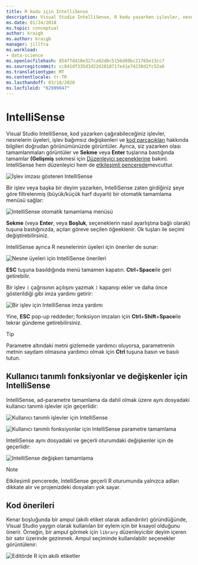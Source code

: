 ```yaml
---
title: R kodu için IntelliSense
description: Visual Studio IntelliSense, R kodu yazarken işlevler, nesne üyeleri, kod parçacıkları ve tamamlamalar hakkında bilgi görüntüler.
ms.date: 01/24/2018
ms.topic: conceptual
author: kraigb
ms.author: kraigb
manager: jillfra
ms.workload:
- data-science
ms.openlocfilehash: 854f7d410e327ca92d0c5156d89bc21765e13cc7
ms.sourcegitcommit: cc841df335d1d22d281871fe41e74238d2fc52a6
ms.translationtype: MT
ms.contentlocale: tr-TR
ms.lasthandoff: 03/18/2020
ms.locfileid: "62999047"
---
```

# <a name="intellisense"></a>IntelliSense

Visual Studio IntelliSense, kod yazarken çağırabileceğiniz işlevler, nesnelerin üyeleri, işlev bağımsız değişkenleri ve [kod parçacıkları](code-snippets-for-r.md) hakkında bilgileri doğrudan görünümünüzde görüntüler. Ayrıca, siz yazarken olası tamamlanmaları görüntüler ve **Sekme** veya **Enter** tuşlarına bastığında tamamlar **(Gelişmiş** sekmesi için [Düzenleyici seçeneklerine](editing-r-code-in-visual-studio.md#editor-options) bakın). IntelliSense hem düzenleyici hem de [etkileşimli pencerede](interactive-repl-for-r-in-visual-studio.md)mevcuttur.

![İşlev imzası gösteren IntelliSense](media/intellisense-function-signature.png)

Bir işlev veya başka bir deyim yazarken, IntelliSense zaten girdiğiniz şeye göre filtrelenmiş (büyük/küçük harf duyarlı) bir otomatik tamamlama menüsü sağlar:

![IntelliSense otomatik tamamlama menüsü](media/intellisense-auto-complete-menu.png)

**Sekme** (veya **Enter**, veya **Boşluk**, seçeneklerin nasıl ayarlıştına bağlı olarak) tuşuna bastığınızda, açılan göreve seçilen öğeeklenir. Ok tuşları ile seçimi değiştirebilirsiniz.

IntelliSense ayrıca R nesnelerinin üyeleri için öneriler de sunar:

![Nesne üyeleri için IntelliSense önerileri](media/intellisense-auto-complete-r-objects.png)

**ESC** tuşuna basıldığında menü tamamen kapatın. **Ctrl**+**Space**ile geri getirebilir.

Bir işlev `(` çağrısının açılışını yazmak `)` kapanışı ekler ve daha önce gösterildiği gibi imza yardımı getirir:

![Bir işlev için IntelliSense imza yardımı](media/intellisense-function-signature.png)

Yine, **ESC** pop-up reddeder; fonksiyon imzaları için **Ctrl**+**Shift**+**Space**ile tekrar gündeme getirebilirsiniz.

> [!Tip]
> Parametre altındaki metni gizlemede yardımcı oluyorsa, parametrenin metnin saydam olmasına yardımcı olmak için **Ctrl** tuşuna basın ve basılı tutun.

## <a name="intellisense-for-user-defined-functions-and-variables"></a>Kullanıcı tanımlı fonksiyonlar ve değişkenler için IntelliSense

IntelliSense, ad-parametre tamamlama da dahil olmak üzere aynı dosyadaki kullanıcı tanımlı işlevler için geçerlidir:

![Kullanıcı tanımlı işlevler için IntelliSense](media/intellisense-same-file-functions.png)

![Kullanıcı tanımlı fonksiyonlar için IntelliSense parametre tamamlama](media/intellisense-parameter-completion.png)

IntelliSense aynı dosyadaki ve geçerli oturumdaki değişkenler için de geçerlidir:

![IntelliSense değişken tamamlama](media/intellisense-variable-completion.png)

> [!Note]
> Etkileşimli pencerede, IntelliSense geçerli R oturumunda yalnızca adları dikkate alır ve projenizdeki dosyaları yok sayar.

## <a name="code-suggestions"></a>Kod önerileri

Kenar boşluğunda bir ampul (akıllı etiket olarak adlandırılır) göründüğünde, Visual Studio yaygın olarak kullanılan bir eylem için bir kısayol olduğunu önerir. Örneğin, bir ampul görmek için `library` düzenleyicibir deyim içeren bir satır üzerinde gezinmek. Ampul seçiminde kullanılabilir seçenekler görüntülenir:

![Editörde R için akıllı etiketler](media/intellisense-smart-tags.png)
